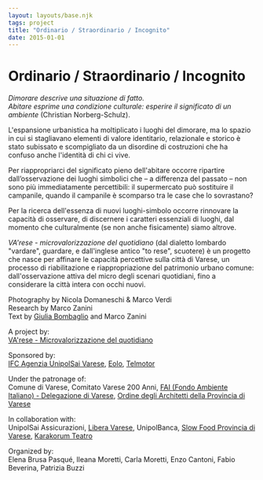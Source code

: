 ```yaml
---
layout: layouts/base.njk
tags: project
title: "Ordinario / Straordinario / Incognito"
date: 2015-01-01
---
```

# Ordinario / Straordinario / Incognito

_Dimorare descrive una situazione di fatto._  
_Abitare esprime una condizione culturale: esperire il significato di un ambiente_ (Christian Norberg-Schulz).

L'espansione urbanistica ha moltiplicato i luoghi del dimorare, ma lo spazio in cui si stagliavano elementi di valore identitario, relazionale e storico è stato subissato e scompigliato da un disordine di costruzioni che ha confuso anche l'identità di chi ci vive.

Per riappropriarci del significato pieno dell'abitare occorre ripartire dall’osservazione dei luoghi simbolici che – a differenza del passato – non sono più immediatamente percettibili: il supermercato può sostituire il campanile, quando il campanile è scomparso tra le case che lo sovrastano?

Per la ricerca dell'essenza di nuovi luoghi-simbolo occorre rinnovare la capacità di osservare, di discernere i caratteri essenziali di luoghi, dal momento che culturalmente (se non anche fisicamente) siamo altrove.

_VA'rese - microvalorizzazione del quotidiano_ (dal dialetto lombardo "vardare", guardare, e dall'inglese antico "to rese", scuotere) è un progetto che nasce per affinare le capacità percettive sulla città di Varese, un processo di riabilitazione e riappropriazione del patrimonio urbano comune: dall'osservazione attiva del micro degli scenari quotidiani, fino a considerare la città intera con occhi nuovi.

Photography by Nicola Domaneschi & Marco Verdi  
Research by Marco Zanini  
Text by [Giulia Bombaglio](https://giuliabombaglio.com/2018/04/03/abitare-e-essere/) and Marco Zanini

A project by:  
[VA'rese - Microvalorizzazione del quotidiano](https://varesemicrovalorizzazione.wordpress.com/)

Sponsored by:  
[IFC Agenzia UnipolSai Varese](https://ifc-group.it/index.php/agenzia-unipol-sai-varese), [Eolo](https://www.eolo.it/), [Telmotor](http://www.telmotor.it/)

Under the patronage of:  
Comune di Varese, Comitato Varese 200 Anni, [FAI (Fondo Ambiente Italiano) - Delegazione di Varese](http://www.fondoambiente.it/Chi-siamo/Index.aspx?q=varese), [Ordine degli Architetti della Provincia di Varese](http://www.ordinearchitettivarese.it/)

In collaboration with:  
UnipolSai Assicurazioni, [Libera Varese](http://www.libera.it/), UnipolBanca, [Slow Food Provincia di Varese](http://www.slowfoodvarese.it/), [Karakorum Teatro](http://www.karakorumteatro.it/)

Organized by:  
Elena Brusa Pasqué, Ileana Moretti, Carla Moretti, Enzo Cantoni, Fabio Beverina, Patrizia Buzzi
